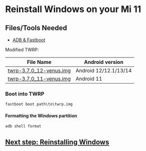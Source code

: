 # Reinstall Windows on your Mi 11

## Files/Tools Needed

- [ADB & Fastboot](https://developer.android.com/studio/releases/platform-tools)

Modified TWRP:

| File Name                                       | Android version |
|-------------------------------------------------|-----------------|
| [twrp-3.7.0_12-venus.img](https://github.com/woa-venus/Xiaomi11-Guides/raw/main/Files/twrp-3.7.0_12-venus.img) | Android 12/12.1/13/14 |
| [twrp-3.7.0_11-venus.img](https://github.com/woa-venus/Xiaomi11-Guides/raw/main/Files/twrp-3.7.0_11-venus.img) | Android 11 |

### Boot into TWRP

```cmd
fastboot boot path\to\twrp.img
```

#### Formatting the Windows partition

```cmd
adb shell format
```

## [Next step: Reinstalling Windows](/en/3-install.md)
